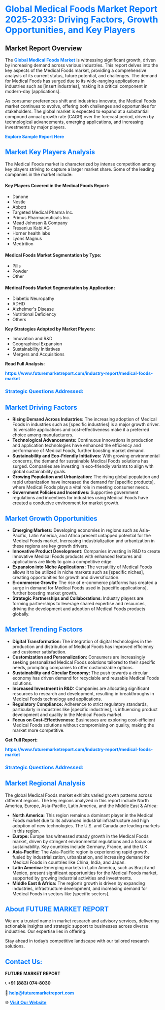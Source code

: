 <h1 style="color: #007BFF;">Global Medical Foods Market Report 2025-2033: Driving Factors, Growth Opportunities, and Key Players</h1>

<section id="overview">
<h2>Market Report Overview</h2>
<p>The <a href="https://www.futuremarketreport.com/industry-report/medical-foods-market" style="color: #007BFF; text-decoration: none;"><strong>Global Medical Foods Market</strong></a> is witnessing significant growth, driven by increasing demand across various industries. This report delves into the key aspects of the Medical Foods market, providing a comprehensive analysis of its current status, future potential, and challenges. The demand for Medical Foods has surged due to its wide-ranging applications in industries such as [insert industries], making it a critical component in modern-day [applications].</p>
<p>As consumer preferences shift and industries innovate, the Medical Foods market continues to evolve, offering both challenges and opportunities for stakeholders. The global market is expected to expand at a substantial compound annual growth rate (CAGR) over the forecast period, driven by technological advancements, emerging applications, and increasing investments by major players.</p>
</section>

<section id="overview">
<p><a href="https://www.futuremarketreport.com/request-sample/reportId=91418" style="color: #007BFF; text-decoration: none;"><strong>Explore Sample Report Here</strong></a></p>
</section>

<section id="key-players">
<h2 style="color: #007BFF;">Market Key Players Analysis</h2>
<p>The Medical Foods market is characterized by intense competition among key players striving to capture a larger market share. Some of the leading companies in the market include:</p>
<h4>Key Players Covered in the Medical Foods Report:</h4>
<ul><li>Danone</li><li>Nestle</li><li>Abbott</li><li>Targeted Medical Pharma Inc.</li><li>Primus Pharmaceuticals Inc.</li><li>Mead Johnson &amp; Company</li><li>Fresenius Kabi AG</li><li>Horner health labs</li><li>Lyons Magnus</li><li>Medtrition</li></ul>
<h4>Medical Foods Market Segmentation by Type:</h4>
<ul><li>Pills</li><li>Powder</li><li>Other</li></ul>

<h4>Medical Foods Market Segmentation by Application:</h4>
<ul><li>Diabetic Neuropathy</li><li>ADHD</li><li>Alzheimer&#039;s Disease</li><li>Nutritional Deficiency</li><li>Others</li></ul>
<p><strong>Key Strategies Adopted by Market Players:</strong></p>
<ul>
<li>Innovation and R&D</li>
<li>Geographical Expansion</li>
<li>Sustainability Initiatives</li>
<li>Mergers and Acquisitions</li>
</ul>
</section>

<section>
<p><strong>Read Full Analysis: </strong></p><a href="https://www.futuremarketreport.com/industry-report/medical-foods-market" style="color: #007BFF; text-decoration: none;"><strong>https://www.futuremarketreport.com/industry-report/medical-foods-market</strong></a>
<h3 style="color: #007BFF;">Strategic Questions Addressed:</h3>
</section>

<section id="driving-factors">
<h2 style="color: #007BFF;">Market Driving Factors</h2>
<ul>
<li><strong>Rising Demand Across Industries:</strong> The increasing adoption of Medical Foods in industries such as [specific industries] is a major growth driver. Its versatile applications and cost-effectiveness make it a preferred choice among manufacturers.</li>
<li><strong>Technological Advancements:</strong> Continuous innovations in production and application technologies have enhanced the efficiency and performance of Medical Foods, further boosting market demand.</li>
<li><strong>Sustainability and Eco-Friendly Initiatives:</strong> With growing environmental concerns, the demand for sustainable Medical Foods solutions has surged. Companies are investing in eco-friendly variants to align with global sustainability goals.</li>
<li><strong>Growing Population and Urbanization:</strong> The rising global population and rapid urbanization have increased the demand for [specific products], where Medical Foods plays a vital role in meeting consumer needs.</li>
<li><strong>Government Policies and Incentives:</strong> Supportive government regulations and incentives for industries using Medical Foods have created a conducive environment for market growth.</li>
</ul>
</section>

<section id="growth-opportunities">
<h2 style="color: #007BFF;">Market Growth Opportunities</h2>
<ul>
<li><strong>Emerging Markets:</strong> Developing economies in regions such as Asia-Pacific, Latin America, and Africa present untapped potential for the Medical Foods market. Increasing industrialization and urbanization in these regions are key growth drivers.</li>
<li><strong>Innovative Product Development:</strong> Companies investing in R&D to create innovative Medical Foods products with enhanced features and applications are likely to gain a competitive edge.</li>
<li><strong>Expansion into Niche Applications:</strong> The versatility of Medical Foods allows it to be utilized in niche markets such as [specific niches], creating opportunities for growth and diversification.</li>
<li><strong>E-commerce Growth:</strong> The rise of e-commerce platforms has created a surge in demand for Medical Foods used in [specific applications], further boosting market growth.</li>
<li><strong>Strategic Partnerships and Collaborations:</strong> Industry players are forming partnerships to leverage shared expertise and resources, driving the development and adoption of Medical Foods products globally.</li>
</ul>
</section>

<section id="trending-factors">
<h2 style="color: #007BFF;">Market Trending Factors</h2>
<ul>
<li><strong>Digital Transformation:</strong> The integration of digital technologies in the production and distribution of Medical Foods has improved efficiency and customer satisfaction.</li>
<li><strong>Customization and Personalization:</strong> Consumers are increasingly seeking personalized Medical Foods solutions tailored to their specific needs, prompting companies to offer customizable options.</li>
<li><strong>Sustainability and Circular Economy:</strong> The push towards a circular economy has driven demand for recyclable and reusable Medical Foods solutions.</li>
<li><strong>Increased Investment in R&D:</strong> Companies are allocating significant resources to research and development, resulting in breakthroughs in Medical Foods technology and applications.</li>
<li><strong>Regulatory Compliance:</strong> Adherence to strict regulatory standards, particularly in industries like [specific industries], is influencing product development and quality in the Medical Foods market.</li>
<li><strong>Focus on Cost-Effectiveness:</strong> Businesses are exploring cost-efficient Medical Foods solutions without compromising on quality, making the market more competitive.</li>
</ul>
</section>

<section>
<p><strong>Get Full Report: </strong></p><a href="https://www.futuremarketreport.com/industry-report/medical-foods-market" style="color: #007BFF; text-decoration: none;"><strong>https://www.futuremarketreport.com/industry-report/medical-foods-market</strong></a>
<h3 style="color: #007BFF;">Strategic Questions Addressed:</h3>
</section>


<section id="regional-analysis">
<h2 style="color: #007BFF;">Market Regional Analysis</h2>
<p>The global Medical Foods market exhibits varied growth patterns across different regions. The key regions analyzed in this report include North America, Europe, Asia-Pacific, Latin America, and the Middle East & Africa:</p>
<ul>
<li><strong>North America:</strong> This region remains a dominant player in the Medical Foods market due to its advanced industrial infrastructure and high adoption of new technologies. The U.S. and Canada are leading markets in this region.</li>
<li><strong>Europe:</strong> Europe has witnessed steady growth in the Medical Foods market, driven by stringent environmental regulations and a focus on sustainability. Key countries include Germany, France, and the U.K.</li>
<li><strong>Asia-Pacific:</strong> The Asia-Pacific region is experiencing rapid growth, fueled by industrialization, urbanization, and increasing demand for Medical Foods in countries like China, India, and Japan.</li>
<li><strong>Latin America:</strong> Emerging markets in Latin America, such as Brazil and Mexico, present significant opportunities for the Medical Foods market, supported by growing industrial activities and investments.</li>
<li><strong>Middle East & Africa:</strong> The region’s growth is driven by expanding industries, infrastructure development, and increasing demand for Medical Foods in sectors like [specific sectors].</li>
</ul>
</section>

<footer>
<h2 style="color: #007BFF;">About FUTURE MARKET REPORT</h2>
<p>We are a trusted name in market research and advisory services, delivering actionable insights and strategic support to businesses across diverse industries. Our expertise lies in offering:</p>

<p>Stay ahead in today’s competitive landscape with our tailored research solutions.</p>

<h2 style="color: #007BFF;">Contact Us:</h2>
<p><strong>FUTURE MARKET REPORT</strong></p>
<p>📞 <strong>+91 (883) 074-8030</strong></p>
<p>📧 <strong><a href="mailto:help@futuremarketreport.com" style="color: #007BFF;">help@futuremarketreport.com</a></strong></p>
<p>🌐 <strong><a href="https://www.futuremarketreport.com/" style="color: #007BFF;">Visit Our Website</a></strong></p>
</footer>